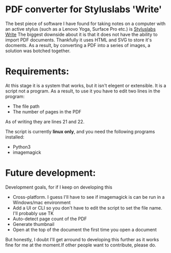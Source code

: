 # PDF converter for Styluslabs 'Write'

The best piece of software I have found for taking notes on a computer with an active 
stylus (such as a Lenovo Yoga, Surface Pro etc.) is [Styluslabs Write](http://www.styluslabs.com/)
The biggest downside about it is that it does not have the ability to import PDF documents.
Thankfully it uses HTML and SVG to store it's docments. As a result, by converting a PDF into a
series of images, a solution was botched together.

# Requirements:
At this stage it is a system that works, but it isn't elegent or extensible. It is a script not a program.
As a result, to use it you have to edit two lines in the program:

 - The file path
 - The number of pages in the PDF
 
As of writing they are lines 21 and 22.

The script is currently **linux only**, and you need the following programs installed:

 - Python3
 - imagemagick
 
# Future development:
Development goals, for if I keep on developing this

- Cross-platform. I guess I'll have to see if imagemagick is can be run in a Windows/mac environment
- Add a UI or CLI so you don't have to edit the script to set the file name. I'll probably use TK
- Auto-detect page count of the PDF
- Generate thumbnail
- Open at the top of the document the first time you open a document

But honestly, I doubt I'll get arround to developing this further as it works fine for me at the moment.If other people want
to contribute, please do.
